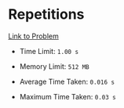 # Repetitions

[Link to Problem](https://cses.fi/problemset/task/1069)

- Time Limit: ```1.00 s```
- Memory Limit: ```512 MB```

- Average Time Taken: ```0.016 s```
- Maximum Time Taken: ```0.03 s```
